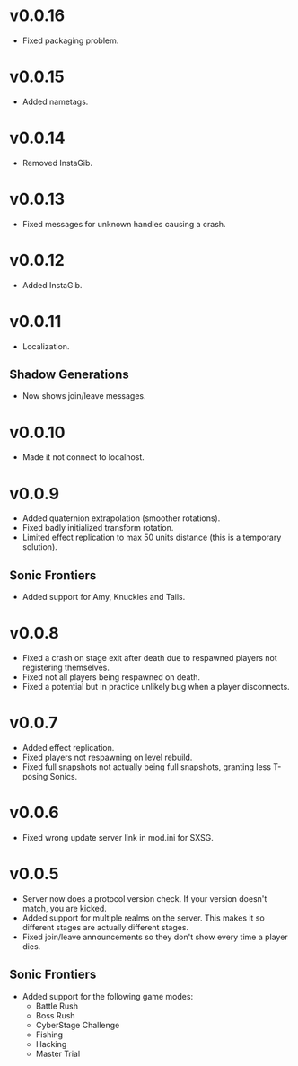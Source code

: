 # v0.0.16
* Fixed packaging problem.


# v0.0.15
* Added nametags.


# v0.0.14
* Removed InstaGib.


# v0.0.13
* Fixed messages for unknown handles causing a crash.


# v0.0.12
* Added InstaGib.


# v0.0.11
* Localization.

## Shadow Generations
* Now shows join/leave messages.


# v0.0.10
* Made it not connect to localhost.


# v0.0.9
* Added quaternion extrapolation (smoother rotations).
* Fixed badly initialized transform rotation.
* Limited effect replication to max 50 units distance (this is a temporary solution).

## Sonic Frontiers
* Added support for Amy, Knuckles and Tails.


# v0.0.8
* Fixed a crash on stage exit after death due to respawned players not registering themselves.
* Fixed not all players being respawned on death.
* Fixed a potential but in practice unlikely bug when a player disconnects.


# v0.0.7
* Added effect replication.
* Fixed players not respawning on level rebuild.
* Fixed full snapshots not actually being full snapshots, granting less T-posing Sonics.


# v0.0.6
* Fixed wrong update server link in mod.ini for SXSG.


# v0.0.5
* Server now does a protocol version check. If your version doesn't match, you are kicked.
* Added support for multiple realms on the server. This makes it so different stages are actually different stages.
* Fixed join/leave announcements so they don't show every time a player dies.

## Sonic Frontiers
* Added support for the following game modes:
  * Battle Rush
  * Boss Rush
  * CyberStage Challenge
  * Fishing
  * Hacking
  * Master Trial
